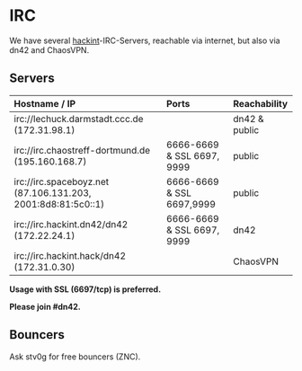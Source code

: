 # IRC

We have several [hackint](http://www.hackint.eu/)-IRC-Servers, reachable via internet, but also via dn42 and ChaosVPN.

## Servers

| Hostname / IP                                     | Ports                      | Reachability |
|:------------------------------------------------- |:-------------------------- |:------------ |
| irc://lechuck.darmstadt.ccc.de (172.31.98.1)      |                            | dn42 & public |
| irc://irc.chaostreff-dortmund.de (195.160.168.7)  | 6666-6669 & SSL 6697, 9999 | public       |
| irc://irc.spaceboyz.net (87.106.131.203, 2001:8d8:81:5c0::1) | 6666-6669 & SSL 6697,9999 | public |
| irc://irc.hackint.dn42/dn42 (172.22.24.1)         | 6666-6669 & SSL 6697, 9999 | dn42         |
| irc://irc.hackint.hack/dn42 (172.31.0.30)         |                            | ChaosVPN     |

**Usage with SSL (6697/tcp) is preferred.**

**Please join #dn42.**

## Bouncers

Ask stv0g for free bouncers (ZNC).
